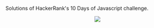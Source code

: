 Solutions of HackerRank's 10 Days of Javascript challenge.
<p align="center">
  <img src="C:\ADI\10 Days of JavaScript\Screenshot 2022-02-28 025000.png="350" >
</p>
